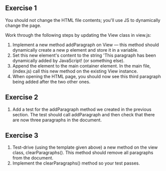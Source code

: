 ## Exercise 1

You should not change the HTML file contents; you'll use JS to dynamically change the page.

Work through the following steps by updating the View class in view.js:

1. Implement a new method addParagraph on View — this method should dynamically create a new p element and store it in a variable.
2. Set this new element's content to the string 'This paragraph has been dynamically added by JavaScript! (or something else).
3. Append the element to the main container element.
In the main file, (index.js) call this new method on the existing View instance.
4. When opening the HTML page, you should now see this third paragraph being added after the two other ones.

## Exercise 2

1. Add a test for the addParagraph method we created in the previous section. The test should call addParagraph and then check that there are now three paragraphs in the document.

## Exercise 3

1. Test-drive (using the template given above) a new method on the view class, clearParagraphs(). This method should remove all paragraphs from the document.
2. Implement the clearParagraphs() method so your test passes.